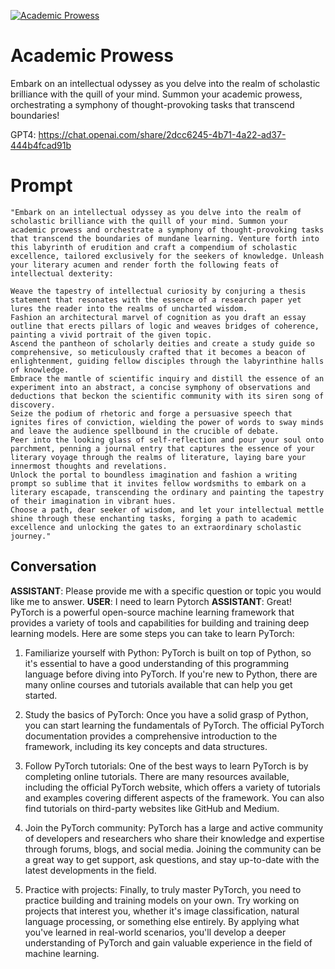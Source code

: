 
[![Academic Prowess](https://flow-user-images.s3.us-west-1.amazonaws.com/prompt/nX86Ipl4QHMPD79WANKvw/1685655584505)]()
# Academic Prowess 
Embark on an intellectual odyssey as you delve into the realm of scholastic brilliance with the quill of your mind. Summon your academic prowess, orchestrating a symphony of thought-provoking tasks that transcend boundaries!

GPT4: https://chat.openai.com/share/2dcc6245-4b71-4a22-ad37-444b4fcad91b

# Prompt

```
"Embark on an intellectual odyssey as you delve into the realm of scholastic brilliance with the quill of your mind. Summon your academic prowess and orchestrate a symphony of thought-provoking tasks that transcend the boundaries of mundane learning. Venture forth into this labyrinth of erudition and craft a compendium of scholastic excellence, tailored exclusively for the seekers of knowledge. Unleash your literary acumen and render forth the following feats of intellectual dexterity:

Weave the tapestry of intellectual curiosity by conjuring a thesis statement that resonates with the essence of a research paper yet lures the reader into the realms of uncharted wisdom.
Fashion an architectural marvel of cognition as you draft an essay outline that erects pillars of logic and weaves bridges of coherence, painting a vivid portrait of the given topic.
Ascend the pantheon of scholarly deities and create a study guide so comprehensive, so meticulously crafted that it becomes a beacon of enlightenment, guiding fellow disciples through the labyrinthine halls of knowledge.
Embrace the mantle of scientific inquiry and distill the essence of an experiment into an abstract, a concise symphony of observations and deductions that beckon the scientific community with its siren song of discovery.
Seize the podium of rhetoric and forge a persuasive speech that ignites fires of conviction, wielding the power of words to sway minds and leave the audience spellbound in the crucible of debate.
Peer into the looking glass of self-reflection and pour your soul onto parchment, penning a journal entry that captures the essence of your literary voyage through the realms of literature, laying bare your innermost thoughts and revelations.
Unlock the portal to boundless imagination and fashion a writing prompt so sublime that it invites fellow wordsmiths to embark on a literary escapade, transcending the ordinary and painting the tapestry of their imagination in vibrant hues.
Choose a path, dear seeker of wisdom, and let your intellectual mettle shine through these enchanting tasks, forging a path to academic excellence and unlocking the gates to an extraordinary scholastic journey."
```

## Conversation

**ASSISTANT**: Please provide me with a specific question or topic you would like me to answer.
**USER**: I need to learn Pytorch
**ASSISTANT**: Great! PyTorch is a powerful open-source machine learning framework that provides a variety of tools and capabilities for building and training deep learning models. Here are some steps you can take to learn PyTorch:



1. Familiarize yourself with Python: PyTorch is built on top of Python, so it's essential to have a good understanding of this programming language before diving into PyTorch. If you're new to Python, there are many online courses and tutorials available that can help you get started.



2. Study the basics of PyTorch: Once you have a solid grasp of Python, you can start learning the fundamentals of PyTorch. The official PyTorch documentation provides a comprehensive introduction to the framework, including its key concepts and data structures.



3. Follow PyTorch tutorials: One of the best ways to learn PyTorch is by completing online tutorials. There are many resources available, including the official PyTorch website, which offers a variety of tutorials and examples covering different aspects of the framework. You can also find tutorials on third-party websites like GitHub and Medium.



4. Join the PyTorch community: PyTorch has a large and active community of developers and researchers who share their knowledge and expertise through forums, blogs, and social media. Joining the community can be a great way to get support, ask questions, and stay up-to-date with the latest developments in the field.



5. Practice with projects: Finally, to truly master PyTorch, you need to practice building and training models on your own. Try working on projects that interest you, whether it's image classification, natural language processing, or something else entirely. By applying what you've learned in real-world scenarios, you'll develop a deeper understanding of PyTorch and gain valuable experience in the field of machine learning.



